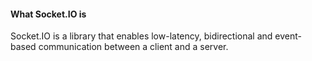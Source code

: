 #### What Socket.IO is
Socket.IO is a library that enables low-latency, bidirectional and event-based communication between a client and a server.

